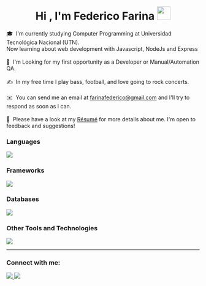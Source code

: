 <h1 align="center"><b>Hi , I'm Federico Farina </b><img src="https://media.giphy.com/media/hvRJCLFzcasrR4ia7z/giphy.gif" width="35"></h1>

🎓 &nbsp;I'm currently studying Computer Programming at Universidad Tecnológica Nacional (UTN). <br>
         Now learning about web development with Javascript, NodeJs and Express <br> <br>
🌱 &nbsp;I'm Looking for my first opportunity as a Developer or Manual/Automation QA. <br> <br>
✍️ &nbsp;In my free time I play bass, football, and love going to rock concerts. <br> <br>
✉️ &nbsp;You can send me an email at farinafederico@gmail.com and I'll try to respond as soon as I can. <br> <br>
📄 &nbsp;Please have a look at my [Résumé]() for more details about me. I'm open to feedback and suggestions!


<h3> Languages </h3>
<span> 
  <img src="https://skillicons.dev/icons?i=py,java,html,css"/> 

</span>

<h3> Frameworks </h3>
<span>
  <img src="https://skillicons.dev/icons?i=bootstrap,sass"/> 
</span>

<h3> Databases </h3>
<span>
  <img src="https://skillicons.dev/icons?i=mysql"/>
</span>


<h3> Other Tools and Technologies </h3>
<span>
  <img src="https://skillicons.dev/icons?i=git,github,vscode,selenium"/> 
</span>

<hr>
<p align="center">
   <h3 align="left">Connect with me:</h3>
<a target="_blank" href="https://www.linkedin.com/in/farinafederico/"><img src="https://skillicons.dev/icons?i=linkedin"/a>
<a target="_blank" href="mailto:farinafederico01@gmail.com"><img src="https://skillicons.dev/icons?i=gmail"/a>
<br>
</p>


